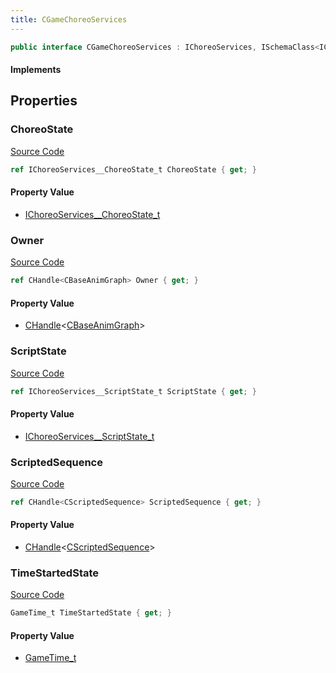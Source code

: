 ```yaml
---
title: CGameChoreoServices
---
```


```csharp
public interface CGameChoreoServices : IChoreoServices, ISchemaClass<IChoreoServices>, ISchemaClass<CGameChoreoServices>, ISchemaField, ISchemaClass, INativeHandle
```

#### Implements

## Properties

### ChoreoState

[Source Code](https://github.com/swiftly-solution/swiftlys2/blob/beta/managed/src/SwiftlyS2.Generated/Schemas/Interfaces/CGameChoreoServices.cs#L22)

```csharp
ref IChoreoServices__ChoreoState_t ChoreoState { get; }
```

#### Property Value

- [IChoreoServices__ChoreoState_t](/docs/api/shared/schemadefinitions/ichoreoservices__choreostate_t)

### Owner

[Source Code](https://github.com/swiftly-solution/swiftlys2/blob/beta/managed/src/SwiftlyS2.Generated/Schemas/Interfaces/CGameChoreoServices.cs#L16)

```csharp
ref CHandle<CBaseAnimGraph> Owner { get; }
```

#### Property Value

- [CHandle](/docs/api/shared/natives/chandle-1)<[CBaseAnimGraph](/docs/api/shared/schemadefinitions/cbaseanimgraph)>

### ScriptState

[Source Code](https://github.com/swiftly-solution/swiftlys2/blob/beta/managed/src/SwiftlyS2.Generated/Schemas/Interfaces/CGameChoreoServices.cs#L20)

```csharp
ref IChoreoServices__ScriptState_t ScriptState { get; }
```

#### Property Value

- [IChoreoServices__ScriptState_t](/docs/api/shared/schemadefinitions/ichoreoservices__scriptstate_t)

### ScriptedSequence

[Source Code](https://github.com/swiftly-solution/swiftlys2/blob/beta/managed/src/SwiftlyS2.Generated/Schemas/Interfaces/CGameChoreoServices.cs#L18)

```csharp
ref CHandle<CScriptedSequence> ScriptedSequence { get; }
```

#### Property Value

- [CHandle](/docs/api/shared/natives/chandle-1)<[CScriptedSequence](/docs/api/shared/schemadefinitions/cscriptedsequence)>

### TimeStartedState

[Source Code](https://github.com/swiftly-solution/swiftlys2/blob/beta/managed/src/SwiftlyS2.Generated/Schemas/Interfaces/CGameChoreoServices.cs#L24)

```csharp
GameTime_t TimeStartedState { get; }
```

#### Property Value

- [GameTime_t](/docs/api/shared/schemadefinitions/gametime_t)

